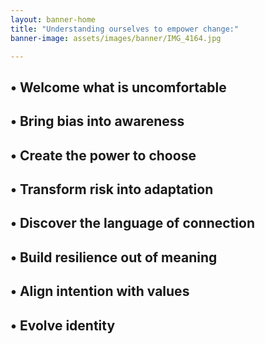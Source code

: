 ```yaml
---
layout: banner-home
title: "Understanding ourselves to empower change:"
banner-image: assets/images/banner/IMG_4164.jpg

---
```


## • Welcome what is uncomfortable
## • Bring bias into awareness
## • Create the power to choose
## • Transform risk into adaptation
## • Discover the language of connection
## • Build resilience out of meaning
## • Align intention with values
## • Evolve identity